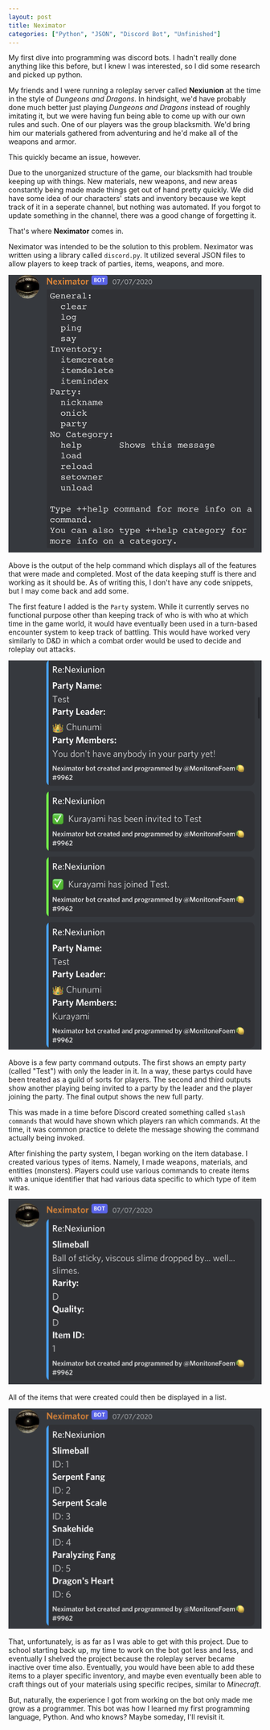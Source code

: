 ```yaml
---
layout: post
title: Neximator
categories: ["Python", "JSON", "Discord Bot", "Unfinished"]
---
```

My first dive into programming was discord bots.  I hadn't really done anything like this before, but I knew I was interested, so I did some research and picked up python.

My friends and I were running a roleplay server called **Nexiunion** at the time in the style of *Dungeons and Dragons*.  In hindsight, we'd have probably done much better just playing *Dungeons and Dragons* instead of roughly imitating it, but we were having fun being able to come up with our own rules and such.  One of our players was the group blacksmith.  We'd bring him our materials gathered from adventuring and he'd make all of the weapons and armor.

This quickly became an issue, however.

Due to the unorganized structure of the game, our blacksmith had trouble keeping up with things.  New materials, new weapons, and new areas constantly being made made things get out of hand pretty quickly.  We did have some idea of our characters' stats and inventory because we kept track of it in a seperate channel, but nothing was automated.  If you forgot to update something in the channel, there was a good change of forgetting it.

That's where **Neximator** comes in.

Neximator was intended to be the solution to this problem.  Neximator was written using a library called `discord.py`.  It utilized several JSON files to allow players to keep track of parties, items, weapons, and more.

![Help Command - Neximator](/assets/img/neximator/image0.jpeg)

Above is the output of the help command which displays all of the features that were made and completed.  Most of the data keeping stuff is there and working as it should be.  As of writing this, I don't have any code snippets, but I may come back and add some.

The first feature I added is the `Party` system.  While it currently serves no functional purpose other than keeping track of who is with who at which time in the game world, it would have eventually been used in a turn-based encounter system to keep track of battling.  This would have worked very similarly to D&D in which a combat order would be used to decide and roleplay out attacks.

![Party - Neximator](/assets/img/neximator/image1.jpeg)

Above is a few party command outputs.  The first shows an empty party (called "Test") with only the leader in it.  In a way, these partys could have been treated as a guild of sorts for players.  The second and third outputs show another playing being invited to a party by the leader and the player joining the party.  The final output shows the new full party.

This was made in a time before Discord created something called `slash commands` that would have shown which players ran which commands.  At the time, it was common practice to delete the message showing the command actually being invoked.

After finishing the party system, I began working on the item database.  I created various types of items.  Namely, I made weapons, materials, and entities (monsters).  Players could use various commands to create items with a unique identifier that had various data specific to which type of item it was.

![Slimeball - Neximator](/assets/img/neximator/image3.jpeg)

All of the items that were created could then be displayed in a list.

![Item Index - Neximator](/assets/img/neximator/image2.jpeg)

That, unfortunately, is as far as I was able to get with this project.  Due to school starting back up, my time to work on the bot got less and less, and eventually I shelved the project because the roleplay server became inactive over time also.  Eventually, you would have been able to add these items to a player specific inventory, and maybe even eventually been able to craft things out of your materials using specific recipes, similar to *Minecraft*.

But, naturally, the experience I got from working on the bot only made me grow as a programmer.  This bot was how I learned my first programming language, Python.  And who knows?  Maybe someday, I'll revisit it.